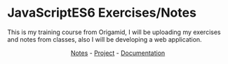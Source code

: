 # JavaScriptES6 Exercises/Notes
<p>This is my training course from Origamid, I will be uploading my exercises and notes from classes, also I will be developing 
a web application.</p>
  <p align="center">
    <a href="https://www.notion.so/je-carlos/JavaScript-ed16a859c9ae4466afa6b540966f5767">Notes</a> -
    <a href="https://je-carlos.github.io/projeto-Gatos-Fantasticos/">Project</a> -
    <a href="https://developer.mozilla.org/pt-BR/docs/Web/JavaScript">Documentation</a>
  </p>
